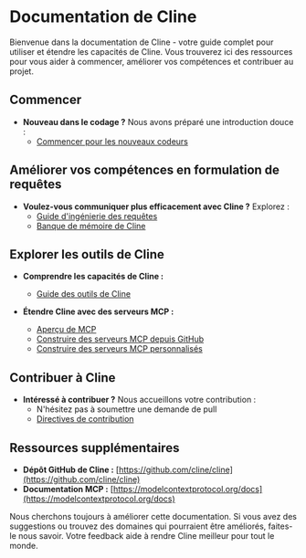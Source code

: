 # Documentation de Cline

Bienvenue dans la documentation de Cline - votre guide complet pour utiliser et étendre les capacités de Cline. Vous trouverez ici des ressources pour vous aider à commencer, améliorer vos compétences et contribuer au projet.

## Commencer

-   **Nouveau dans le codage ?** Nous avons préparé une introduction douce :
    -   [Commencer pour les nouveaux codeurs](getting-started-new-coders/README.md)

## Améliorer vos compétences en formulation de requêtes

-   **Voulez-vous communiquer plus efficacement avec Cline ?** Explorez :
    -   [Guide d'ingénierie des requêtes](prompting/README.md)
    -   [Banque de mémoire de Cline](prompting/custom%20instructions%20library/cline-memory-bank.md)

## Explorer les outils de Cline

-   **Comprendre les capacités de Cline :**

    -   [Guide des outils de Cline](tools/cline-tools-guide.md)

-   **Étendre Cline avec des serveurs MCP :**
    -   [Aperçu de MCP](mcp/README.md)
    -   [Construire des serveurs MCP depuis GitHub](mcp/mcp-server-from-github.md)
    -   [Construire des serveurs MCP personnalisés](mcp/mcp-server-from-scratch.md)

## Contribuer à Cline

-   **Intéressé à contribuer ?** Nous accueillons votre contribution :
    -   N'hésitez pas à soumettre une demande de pull
    -   [Directives de contribution](../CONTRIBUTING.md)

## Ressources supplémentaires

-   **Dépôt GitHub de Cline :** [https://github.com/cline/cline](https://github.com/cline/cline)
-   **Documentation MCP :** [https://modelcontextprotocol.org/docs](https://modelcontextprotocol.org/docs)

Nous cherchons toujours à améliorer cette documentation. Si vous avez des suggestions ou trouvez des domaines qui pourraient être améliorés, faites-le nous savoir. Votre feedback aide à rendre Cline meilleur pour tout le monde.